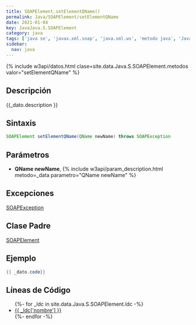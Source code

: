 ```yaml
---
title: SOAPElement.setElementQName()
permalink: Java/SOAPElement/setElementQName
date: 2021-01-04
key: JavaJava.S.SOAPElement
category: java
tags: ['java se', 'javax.xml.soap', 'java.xml.ws', 'metodo java', 'Java 1.6']
sidebar: 
  nav: java
---
```


{% include w3api/datos.html clase=site.data.Java.S.SOAPElement.metodos valor="setElementQName" %}

## Descripción
{{_dato.description }}

## Sintaxis
~~~java
SOAPElement setElementQName(QName newName) throws SOAPException
~~~

## Parámetros
* **QName newName**,  {% include w3api/param_description.html metodo=_data parametro="QName newName" %}

## Excepciones
[SOAPException](/Java/SOAPException/)

## Clase Padre
[SOAPElement](/Java/SOAPElement/)

## Ejemplo
~~~java
{{ _dato.code}}
~~~

## Líneas de Código
<ul>
{%- for _ldc in site.data.Java.S.SOAPElement.ldc -%}
   <li>
       <a href="{{_ldc['url'] }}">{{ _ldc['nombre'] }}</a>
   </li>
{%- endfor -%}
</ul>
